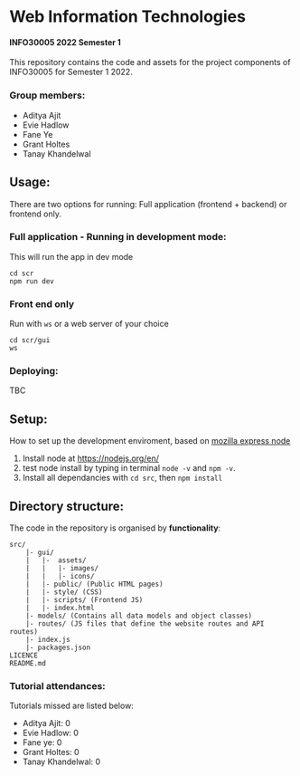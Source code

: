 # Web Information Technologies
#### INFO30005 2022 Semester 1 

This repository contains the code and assets for the project components of INFO30005 for Semester 1 2022.

### Group members:
- Aditya Ajit
- Evie Hadlow
- Fane Ye
- Grant Holtes
- Tanay Khandelwal

## Usage:
There are two options for running: Full application (frontend + backend) or frontend only.

### Full application - Running in development mode:
This will run the app in dev mode
```
cd scr
npm run dev 
```

### Front end only
Run with ```ws``` or a web server of your choice
```
cd scr/gui
ws
```

### Deploying:
TBC

## Setup:
How to set up the development enviroment, based on [mozilla express node](https://developer.mozilla.org/en-US/docs/Learn/Server-side/Express_Nodejs/development_environment)
1. Install node at https://nodejs.org/en/
2. test node install by typing in terminal ```node -v``` and ```npm -v```.
3. Install all dependancies with ```cd src```, then ```npm install```


## Directory structure:
The code in the repository is organised by **functionality**:
```
src/
	|- gui/
	|	|- 	assets/
	|	|	|- images/
	|	|	|- icons/
	|	|- public/ (Public HTML pages)
	|	|- style/ (CSS)
	|	|- scripts/ (Frontend JS)
	|	|- index.html
	|- models/ (Contains all data models and object classes)
	|- routes/ (JS files that define the website routes and API routes)
	|- index.js
	|- packages.json
LICENCE
README.md
```

### Tutorial attendances:

Tutorials missed are listed below:
- Aditya Ajit: 0
- Evie Hadlow: 0
- Fane ye: 0
- Grant Holtes: 0
- Tanay Khandelwal: 0